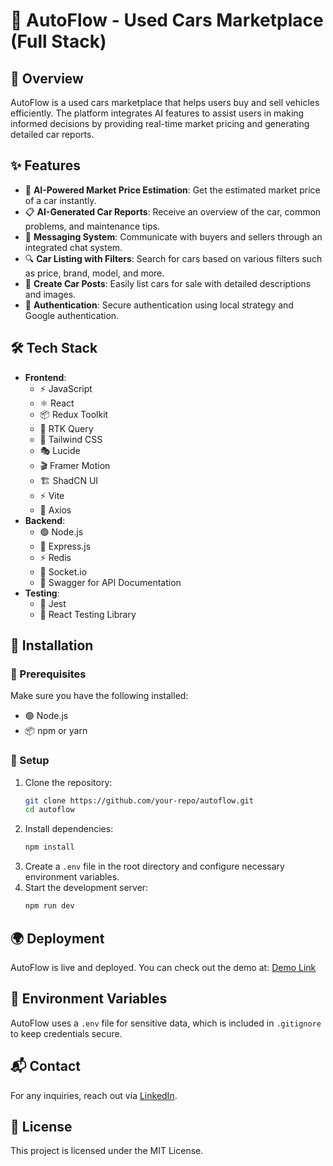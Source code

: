 # 🚗 AutoFlow - Used Cars Marketplace (Full Stack)

## 🌟 Overview
AutoFlow is a used cars marketplace that helps users buy and sell vehicles efficiently. The platform integrates AI features to assist users in making informed decisions by providing real-time market pricing and generating detailed car reports.

## ✨ Features
- 🤖 **AI-Powered Market Price Estimation**: Get the estimated market price of a car instantly.
- 📋 **AI-Generated Car Reports**: Receive an overview of the car, common problems, and maintenance tips.
- 💬 **Messaging System**: Communicate with buyers and sellers through an integrated chat system.
- 🔍 **Car Listing with Filters**: Search for cars based on various filters such as price, brand, model, and more.
- 🚀 **Create Car Posts**: Easily list cars for sale with detailed descriptions and images.
- 🔑 **Authentication**: Secure authentication using local strategy and Google authentication.

## 🛠 Tech Stack
- **Frontend**:
  - ⚡ JavaScript
  - ⚛️ React
  - 📦 Redux Toolkit
  - 🔗 RTK Query
  - 🎨 Tailwind CSS
  - 🎭 Lucide
  - 🎬 Framer Motion
  - 🏗️ ShadCN UI
  - ⚡ Vite
  - 🔄 Axios
- **Backend**:
  - 🟢 Node.js
  - 🚀 Express.js
  - ⚡ Redis
  - 🔌 Socket.io
  - 📜 Swagger for API Documentation
- **Testing**:
  - 🧪 Jest
  - 🧩 React Testing Library

## 🚀 Installation
### 📌 Prerequisites
Make sure you have the following installed:
- 🟢 Node.js
- 📦 npm or yarn

### 🔧 Setup
1. Clone the repository:
   ```sh
   git clone https://github.com/your-repo/autoflow.git
   cd autoflow
   ```
2. Install dependencies:
   ```sh
   npm install
   ```
3. Create a `.env` file in the root directory and configure necessary environment variables.
4. Start the development server:
   ```sh
   npm run dev
   ```

## 🌍 Deployment
AutoFlow is live and deployed. You can check out the demo at:
[Demo Link](#)

## 🔐 Environment Variables
AutoFlow uses a `.env` file for sensitive data, which is included in `.gitignore` to keep credentials secure.

## 📬 Contact
For any inquiries, reach out via [LinkedIn](https://www.linkedin.com/in/leonardo-benciu-a02a7828a/).

## 📜 License
This project is licensed under the MIT License.

